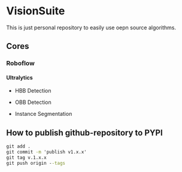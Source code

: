 # VisionSuite

This is just personal repository to easily use oepn source algorithms.

## Cores

### Roboflow 

#### Ultralytics

- HBB Detection

- OBB Detection
 
- Instance Segmentation


## How to publish github-repository to PYPI

```cmd
git add .
git commit -m 'publish v1.x.x'
git tag v.1.x.x
git push origin --tags
```